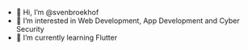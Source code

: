 - 👋 Hi, I’m @svenbroekhof
- 👀 I’m interested in Web Development, App Development and Cyber Security
- 🌱 I’m currently learning Flutter
